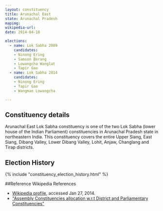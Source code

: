 ```yaml
---
layout: constituency
title: Arunachal East
state: Arunachal Pradesh
mapimg: 
wikipedia-url: 
date: 2014-04-10

elections: 
  - name: Lok Sabha 2009
    candidates: 
    - Ninong Ering 
    - Samson Borang 
    - Lowangcha Wanglat 
    - Tapir Gao  
  - name: Lok Sabha 2014
    candidates: 
    - Ninong Ering 
    - Tapir Gao 
    - Wangman Lowangcha  

---
```


## Constituency details
Arunachal East Lok Sabha constituency is one of the two Lok Sabha (lower house of the Indian Parliament) constituencies in Arunachal Pradesh state in northeastern India. This constituency covers the entire Upper Siang, East Siang, Dibang Valley, Lower Dibang Valley, Lohit, Anjaw, Changlang and Tirap districts.




## Election History
{% include "constituency_election_history.html" %}

##Reference
Wikipedia References
- [Wikipedia profile]({{page.profile.wikipedia}}), accessed Jan 27, 2014.
- ["Assembly Constituencies allocation w.r.t District and Parliamentary Constituencies"][wiki1]

[wiki1]: http://ceoarunachal.nic.in/Information/ACwiseDistrictwisePCwise.htm
